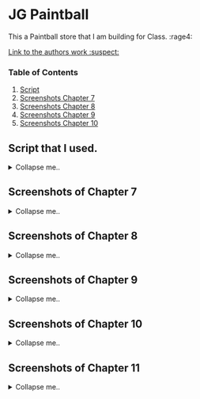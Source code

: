 # JG Paintball
This a Paintball store that I am building for Class. :rage4:

[Link to the authors work :suspect:](https://www.apress.com/gp/book/9781484254394)


### Table of Contents
    
  1. [Script](https://github.com/jonathan-f-gomez/JG-Paintball-Shop#script-that-i-used)
  2. [Screenshots Chapter 7](https://github.com/jonathan-f-gomez/JG-Paintball-Shop#screenshots-of-chapter-7)
  3. [Screenshots Chapter 8](https://github.com/jonathan-f-gomez/JG-Paintball-Shop#screenshots-of-chapter-8)
  4. [Screenshots Chapter 9](https://github.com/jonathan-f-gomez/JG-Paintball-Shop#screenshots-of-chapter-9)
  5. [Screenshots Chapter 10](https://github.com/jonathan-f-gomez/JG-Paintball-Shop#screenshots-of-chapter-10)


## Script that I used.

<details>
  <summary>Collapse me..</summary>

```
    dotnet new globaljson --sdk-version 5.0.103 --output PaintBallSln/JGPaintballShop
    dotnet new web --no-https --output PaintBallSln/JGPaintballShop --framework net5.0
    dotnet new sln -o PaintBallSln

    dotnet sln PaintBallSln add PaintBallSln/JGPaintballShop 

    dotnet new xunit -o PaintBallSln/JGPaintballShop.Tests --framework net5.0
    dotnet sln PaintBallSln add PaintBallSln/JGPaintballShop.Tests 
    dotnet add PaintBallSln/JGPaintballShop.Tests reference PaintBallSln/JGPaintballShop 

    dotnet add PaintBallSln/JGPaintballShop.Tests package Moq --version 4.16.1
```
</details>

## Screenshots of Chapter 7

<details>
  <summary>Collapse me..</summary>

![Step 1](https://github.com/jonathan-f-gomez/JG-Paintball-Shop/blob/master/Screenshots/Step1.JPG)
#### After Adding CSS
![Step 2](https://github.com/jonathan-f-gomez/JG-Paintball-Shop/blob/master/Screenshots/Step2.JPG)

</details>

## Screenshots of Chapter 8

<details>
  <summary>Collapse me..</summary>

#### Navagation bar added. Allows user to filter by Category
![NavBarMenu](https://github.com/jonathan-f-gomez/JG-Paintball-Shop/blob/master/Screenshots/8-5-SG.JPG)

#### Shopping Cart added.
![NavBarMenu](https://github.com/jonathan-f-gomez/JG-Paintball-Shop/blob/master/Screenshots/8-10-SG.JPG)

#### Cart Preview.
![NavBarMenu](https://github.com/jonathan-f-gomez/JG-Paintball-Shop/blob/master/Screenshots/8-11-SG.JPG)

[Look at test results :rage3:](https://github.com/jonathan-f-gomez/JG-Paintball-Shop/blob/master/Screenshots/Tests-SG.JPG)

</details>

## Screenshots of Chapter 9

<details>
  <summary>Collapse me..</summary>

#### Added the ability for users to remove items from thier shopping cart.
![removeItem](https://github.com/jonathan-f-gomez/JG-Paintball-Shop/blob/master/Screenshots/9-1-SG.JPG)

#### Widget added to the top right corner that shows users how much thier spening and how many items are in thier cart.
![cartWidget](https://github.com/jonathan-f-gomez/JG-Paintball-Shop/blob/master/Screenshots/9-2-SG.JPG)

#### Checkout validation to ensure users enter the proper information.
![removeItem](https://github.com/jonathan-f-gomez/JG-Paintball-Shop/blob/master/Screenshots/9-5-SG.JPG)

#### Checkout screen to show users what order number they are.
![removeItem](https://github.com/jonathan-f-gomez/JG-Paintball-Shop/blob/master/Screenshots/9-6-SG.JPG)

</details>


## Screenshots of Chapter 10

<details>
  <summary>Collapse me..</summary>

#### Added Admin page that allows administrators to view Products and Orders
![adminPage](https://github.com/jonathan-f-gomez/JG-Paintball-Shop/blob/master/Screenshots/10-1-SG.JPG)

#### Order Page shows shipped and unshipped orders.
![ordersPage](https://github.com/jonathan-f-gomez/JG-Paintball-Shop/blob/master/Screenshots/10-3-SG.JPG)

#### Pruducts page lists the all the products.
![removeItem](https://github.com/jonathan-f-gomez/JG-Paintball-Shop/blob/master/Screenshots/10-5-SG.JPG)

#### Actions you can preform on the prducts.
![removeItem](https://github.com/jonathan-f-gomez/JG-Paintball-Shop/blob/master/Screenshots/10-9-SG.JPG)

#### Edit product information.
![removeItem](https://github.com/jonathan-f-gomez/JG-Paintball-Shop/blob/master/Screenshots/10-6-SG.JPG)

</details>

## Screenshots of Chapter 11

<details>
  <summary>Collapse me..</summary>

#### Added Identity to admin page so only admin accounts can reach
![ID](https://github.com/jonathan-f-gomez/JG-Paintball-Shop/blob/master/Screenshots/Final.JPG)

</details>


